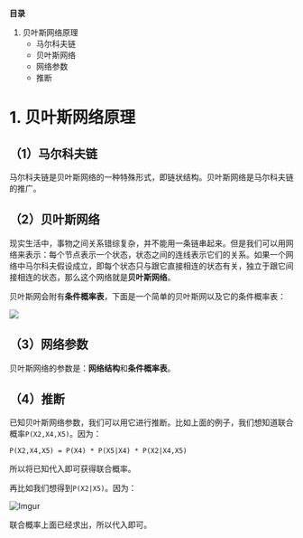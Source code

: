 **目录**

1. 贝叶斯网络原理
	- 马尔科夫链
	- 贝叶斯网络
	- 网络参数
	- 推断


# 1. 贝叶斯网络原理

## （1）马尔科夫链
马尔科夫链是贝叶斯网络的一种特殊形式，即链状结构。贝叶斯网络是马尔科夫链的推广。

## （2）贝叶斯网络
现实生活中，事物之间关系错综复杂，并不能用一条链串起来。但是我们可以用网络来表示：每个节点表示一个状态，状态之间的连线表示它们的关系。如果一个网络中马尔科夫假设成立，即每个状态只与跟它直接相连的状态有关，独立于跟它间接相连的状态，那么这个网络就是**贝叶斯网络**。

贝叶斯网会附有**条件概率表**，下面是一个简单的贝叶斯网以及它的条件概率表：

![](https://upload.wikimedia.org/wikipedia/commons/5/5c/%E6%A2%9D%E4%BB%B6%E6%A9%9F%E7%8E%87%E8%A1%A8.jpg)

## （3）网络参数
贝叶斯网络的参数是：**网络结构**和**条件概率表**。

## （4）推断
已知贝叶斯网络参数，我们可以用它进行推断。比如上面的例子，我们想知道联合概率`P(X2,X4,X5)`。因为：

	P(X2,X4,X5) = P(X4) * P(X5|X4) * P(X2|X4,X5)

所以将已知代入即可获得联合概率。

再比如我们想得到`P(X2|X5)`。因为：

![Imgur](http://i.imgur.com/xWwdT4O.png)

联合概率上面已经求出，所以代入即可。